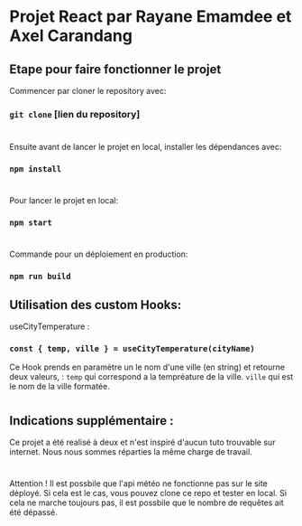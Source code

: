 # Projet React par Rayane Emamdee et Axel Carandang

## Etape pour faire fonctionner le projet

Commencer par cloner le repository avec: 
### `git clone` [lien du repository]
#
Ensuite avant de lancer le projet en local, installer les dépendances avec: 
### `npm install`
#
Pour lancer le projet en local: 
### `npm start`
#
Commande pour un déploiement en production:
### `npm run build`

## Utilisation des custom Hooks:

useCityTemperature :
### `const { temp, ville } = useCityTemperature(cityName)` 
Ce Hook prends en paramètre un le nom d'une ville (en string) et retourne deux valeurs, :
`temp` qui correspond a la tempréature de la ville.
`ville` qui est le nom de la ville formatée.
#

## Indications supplémentaire :
Ce projet a été realisé à deux et n'est inspiré d'aucun tuto trouvable sur internet. Nous nous sommes réparties la même charge de travail.
#
Attention ! Il est possbile que l'api météo ne fonctionne pas sur le site déployé. Si cela est le cas, vous pouvez clone ce repo et tester en local. Si cela ne marche toujours pas, il est possbile que le nombre de requêtes ait été dépassé.
